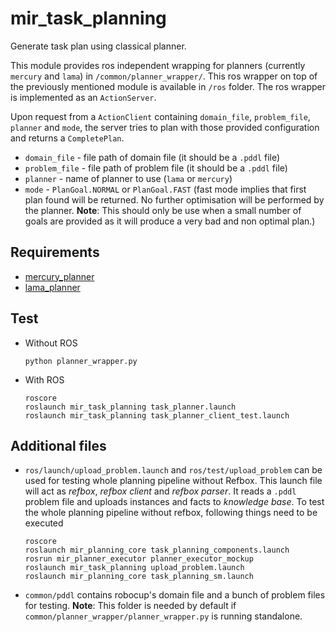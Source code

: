 # mir_task_planning

Generate task plan using classical planner.

This module provides ros independent wrapping for planners (currently `mercury`
and `lama`) in `/common/planner_wrapper/`.
This ros wrapper on top of the previously mentioned module is available in
`/ros` folder. The ros wrapper is implemented as an `ActionServer`.

Upon request from a `ActionClient` containing `domain_file`, `problem_file`, `planner`
 and `mode`, the server tries to
plan with those provided configuration and returns a `CompletePlan`.

- `domain_file` - file path of domain file (it should be a `.pddl` file)
- `problem_file` - file path of problem file (it should be a `.pddl` file)
- `planner` - name of planner to use (`lama` or `mercury`)
- `mode` - `PlanGoal.NORMAL` or `PlanGoal.FAST` (fast mode implies that first
  plan found will be returned. No further optimisation will be performed by the
  planner. **Note**: This should only be use when a small number of goals are
  provided as it will produce a very bad and non optimal plan.)



## Requirements
- [mercury_planner](https://github.com/b-it-bots/mercury_planner)
- [lama_planner](https://github.com/b-it-bots/lama_planner)

## Test

- Without ROS
  ```
  python planner_wrapper.py
  ```

- With ROS
  ```
  roscore
  roslaunch mir_task_planning task_planner.launch
  roslaunch mir_task_planning task_planner_client_test.launch
  ```

## Additional files

- `ros/launch/upload_problem.launch` and `ros/test/upload_problem` can be used
  for testing whole planning pipeline without Refbox. This launch file will act
  as *refbox*, *refbox client* and *refbox parser*. It reads a `.pddl` problem file
  and uploads instances and facts to *knowledge base*. To test the whole
  planning pipeline without refbox, following things need to be executed
  ```
  roscore
  roslaunch mir_planning_core task_planning_components.launch
  rosrun mir_planner_executor planner_executor_mockup
  roslaunch mir_task_planning upload_problem.launch
  roslaunch mir_planning_core task_planning_sm.launch
  ```

- `common/pddl` contains robocup's domain file and a bunch of problem files for
  testing. **Note**: This folder is needed by default if
  `common/planner_wrapper/planner_wrapper.py` is running standalone.

